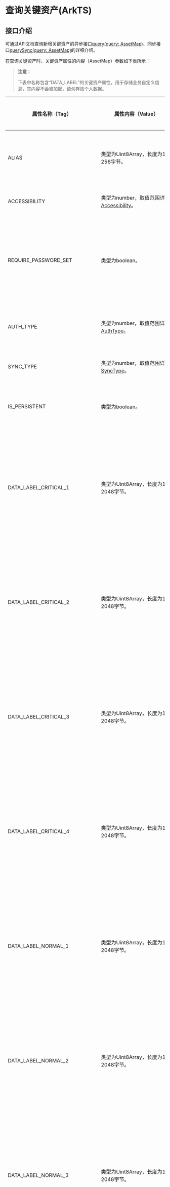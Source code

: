 # 查询关键资产(ArkTS)

## 接口介绍

可通过API文档查询新增关键资产的异步接口[query(query: AssetMap)](../../reference/apis-asset-store-kit/js-apis-asset.md#assetquery)、同步接口[querySync(query: AssetMap)](../../reference/apis-asset-store-kit/js-apis-asset.md#assetquerysync12)的详细介绍。

在查询关键资产时，关键资产属性的内容（AssetMap）参数如下表所示：
>**注意：**
>
>下表中名称包含“DATA_LABEL”的关键资产属性，用于存储业务自定义信息，其内容不会被加密，请勿存放个人数据。

| 属性名称（Tag）        | 属性内容（Value）                                             | 是否必选  | 说明                                                         |
| --------------------- | ------------------------------------------------------------ | -------- | ------------------------------------------------------------ |
| ALIAS                 | 类型为Uint8Array，长度为1-256字节。                            | 可选     | 关键资产别名，每条关键资产的唯一索引。                       |
| ACCESSIBILITY         | 类型为number，取值范围详见[Accessibility](../../reference/apis-asset-store-kit/js-apis-asset.md#accessibility)。 | 可选     | 基于锁屏状态的访问控制。                                |
| REQUIRE_PASSWORD_SET  | 类型为boolean。                                                   | 可选     | 是否仅在设置了锁屏密码的情况下，可访问关键资产。默认值为false。                 |
| AUTH_TYPE             | 类型为number，取值范围详见[AuthType](../../reference/apis-asset-store-kit/js-apis-asset.md#authtype)。 | 可选     | 访问关键资产所需的用户认证类型。                               |
| SYNC_TYPE             | 类型为number，取值范围详见[SyncType](../../reference/apis-asset-store-kit/js-apis-asset.md#synctype)。 | 可选     | 关键资产支持的同步类型。                                      |
| IS_PERSISTENT         | 类型为boolean。                                                   | 可选     | 在应用卸载时是否需要保留关键资产。               |
| DATA_LABEL_CRITICAL_1 | 类型为Uint8Array，长度为1-2048字节。                        | 可选     | 关键资产附属信息，内容由业务自定义且有完整性保护。<br>**说明：** API12前长度为1-512字节。 |
| DATA_LABEL_CRITICAL_2 | 类型为Uint8Array，长度为1-2048字节。                        | 可选     | 关键资产附属信息，内容由业务自定义且有完整性保护。<br/>**说明：** API12前长度为1-512字节。 |
| DATA_LABEL_CRITICAL_3 | 类型为Uint8Array，长度为1-2048字节。                        | 可选     | 关键资产附属信息，内容由业务自定义且有完整性保护。<br/>**说明：** API12前长度为1-512字节。 |
| DATA_LABEL_CRITICAL_4 | 类型为Uint8Array，长度为1-2048字节。                        | 可选     | 关键资产附属信息，内容由业务自定义且有完整性保护。<br/>**说明：** API12前长度为1-512字节。 |
| DATA_LABEL_NORMAL_1   | 类型为Uint8Array，长度为1-2048字节。                        | 可选     | 关键资产附属信息，内容由业务自定义且无完整性保护。<br/>**说明：** API12前长度为1-512字节。 |
| DATA_LABEL_NORMAL_2   | 类型为Uint8Array，长度为1-2048字节。                        | 可选     | 关键资产附属信息，内容由业务自定义且无完整性保护。<br/>**说明：** API12前长度为1-512字节。 |
| DATA_LABEL_NORMAL_3   | 类型为Uint8Array，长度为1-2048字节。                        | 可选     | 关键资产附属信息，内容由业务自定义且无完整性保护。<br/>**说明：** API12前长度为1-512字节。 |
| DATA_LABEL_NORMAL_4   | 类型为Uint8Array，长度为1-2048字节。                        | 可选     | 关键资产附属信息，内容由业务自定义且无完整性保护。<br/>**说明：** API12前长度为1-512字节。 |
| DATA_LABEL_NORMAL_LOCAL_1<sup>12+</sup> | 类型为Uint8Array，长度为1-2048字节。 | 可选 | 关键资产附属的本地信息，内容由业务自定义且无完整性保护，该项信息不会进行同步。 |
| DATA_LABEL_NORMAL_LOCAL_2<sup>12+</sup> | 类型为Uint8Array，长度为1-2048字节。 | 可选 | 关键资产附属的本地信息，内容由业务自定义且无完整性保护，该项信息不会进行同步。 |
| DATA_LABEL_NORMAL_LOCAL_3<sup>12+</sup> | 类型为Uint8Array，长度为1-2048字节。 | 可选 | 关键资产附属的本地信息，内容由业务自定义且无完整性保护，该项信息不会进行同步。 |
| DATA_LABEL_NORMAL_LOCAL_4<sup>12+</sup> | 类型为Uint8Array，长度为1-2048字节。 | 可选 | 关键资产附属的本地信息，内容由业务自定义且无完整性保护，该项信息不会进行同步。 |
| RETURN_TYPE           | 类型为number，取值范围详见[ReturnType](../../reference/apis-asset-store-kit/js-apis-asset.md#returntype)。 | 可选     | 关键资产查询返回的结果类型。             |
| RETURN_LIMIT          | 类型为number。                                                 | 可选     | 关键资产查询返回的结果数量。                                         |
| RETURN_OFFSET         | 类型为number，取值范围：1-65536。                              | 可选     | 关键资产查询返回的结果偏移量。<br>**说明：** 用于分批查询场景，指定从第几个开始返回。                                 |
| RETURN_ORDERED_BY     | 类型为number，取值范围：asset.Tag.DATA_LABEL_xxx。             | 可选     | 关键资产查询返回的结果排序依据，仅支持按照附属信息排序。<br>**说明：** 默认按照关键资产新增的顺序返回。 |
| REQUIRE_ATTR_ENCRYPTED<sup>14+</sup> | 类型为boolean。 | 可选 | 是否查询业务自定义附属信息被加密的数据，默认值为false，即查询业务附属信息不加密的数据。|
| GROUP_ID<sup>18+</sup> | 类型为Uint8Array，长度为7-127字节。 | 可选 | 待查询的关键资产所属群组，默认查询不属于任何群组的关键资产。|

## 约束和限制

批量查询出的关键资产需要通过IPC通道传输给业务，受IPC缓冲区大小限制，建议对查询超过40条关键资产时，进行分批查询，且每次查询数量不超过40条。

## 代码示例

> **说明：**
>
> 本模块提供了异步和同步两套接口，以下为异步接口的使用示例，同步接口详见[API文档](../../reference/apis-asset-store-kit/js-apis-asset.md)。
>
> 在指定群组中查询一条关键资产明文的使用示例详见[查询单条群组关键资产明文](asset-js-group-access-control.md#查询单条群组关键资产明文)，在指定群组中查询一条关键资产属性的使用示例详见[查询单条群组关键资产属性](asset-js-group-access-control.md#查询单条群组关键资产属性)。

### 查询单条关键资产明文

查询别名是demo_alias的关键资产明文。

```typescript
import { asset } from '@kit.AssetStoreKit';
import { util } from '@kit.ArkTS';
import { BusinessError } from '@kit.BasicServicesKit';

function stringToArray(str: string): Uint8Array {
  let textEncoder = new util.TextEncoder();
  return textEncoder.encodeInto(str);
}

function arrayToString(arr: Uint8Array): string {
  let textDecoder = util.TextDecoder.create("utf-8", { ignoreBOM: true });
  let str = textDecoder.decodeToString(arr, { stream: false })
  return str;
}

let query: asset.AssetMap = new Map();
query.set(asset.Tag.ALIAS, stringToArray('demo_alias')); // 指定了关键资产别名，最多查询到一条满足条件的关键资产
query.set(asset.Tag.RETURN_TYPE, asset.ReturnType.ALL);  // 此处表示需要返回关键资产的所有信息，即属性+明文
try {
  asset.query(query).then((res: Array<asset.AssetMap>) => {
    for (let i = 0; i < res.length; i++) {
      // parse the secret.
      let secret: Uint8Array = res[i].get(asset.Tag.SECRET) as Uint8Array;
      // parse uint8array to string
      let secretStr: string = arrayToString(secret);
    }
  }).catch ((err: BusinessError) => {
    console.error(`Failed to query Asset. Code is ${err.code}, message is ${err.message}`);
  });
} catch (error) {
  let err = error as BusinessError;
  console.error(`Failed to query Asset. Code is ${err.code}, message is ${err.message}`);
}
```

### 查询单条关键资产属性

查询别名是demo_alias的关键资产属性。

```typescript
import { asset } from '@kit.AssetStoreKit';
import { util } from '@kit.ArkTS';
import { BusinessError } from '@kit.BasicServicesKit';

function stringToArray(str: string): Uint8Array {
  let textEncoder = new util.TextEncoder();
  return textEncoder.encodeInto(str);
}

let query: asset.AssetMap = new Map();
query.set(asset.Tag.ALIAS, stringToArray('demo_alias'));       // 指定了关键资产别名，最多查询到一条满足条件的关键资产
query.set(asset.Tag.RETURN_TYPE, asset.ReturnType.ATTRIBUTES); // 此处表示仅返回关键资产属性，不包含关键资产明文
try {
  asset.query(query).then((res: Array<asset.AssetMap>) => {
    for (let i = 0; i < res.length; i++) {
      // parse the attribute.
      let accessibility: number = res[i].get(asset.Tag.ACCESSIBILITY) as number;
    }
  }).catch ((err: BusinessError) => {
    console.error(`Failed to query Asset. Code is ${err.code}, message is ${err.message}`);
  });
} catch (error) {
  let err = error as BusinessError;
  console.error(`Failed to query Asset. Code is ${err.code}, message is ${err.message}`);
}
```

### 批量查询关键资产属性

批量查询标签1是demo_label的关键资产属性，从第5条满足条件的结果开始返回，一共返回10条，且返回结果以DATA_LABEL_NORMAL_1属性内容排序。

```typescript
import { asset } from '@kit.AssetStoreKit';
import { util } from '@kit.ArkTS';
import { BusinessError } from '@kit.BasicServicesKit';

function stringToArray(str: string): Uint8Array {
  let textEncoder = new util.TextEncoder();
  return textEncoder.encodeInto(str);
}

let query: asset.AssetMap = new Map();
query.set(asset.Tag.RETURN_TYPE, asset.ReturnType.ATTRIBUTES); // 此处表示仅返回关键资产属性，不包含关键资产明文
query.set(asset.Tag.DATA_LABEL_NORMAL_1, stringToArray('demo_label'));
query.set(asset.Tag.RETURN_OFFSET, 5); // 此处表示查询结果的偏移量，即从满足条件的第5条关键资产开始返回
query.set(asset.Tag.RETURN_LIMIT, 10); // 此处表示查询10条满足条件的关键资产
query.set(asset.Tag.RETURN_ORDERED_BY, asset.Tag.DATA_LABEL_NORMAL_1); // 此处查询结果以DATA_LABEL_NORMAL_1属性内容排序
try {
  asset.query(query).then((res: Array<asset.AssetMap>) => {
    for (let i = 0; i < res.length; i++) {
      // parse the attribute.
      let accessibility: number = res[i].get(asset.Tag.ACCESSIBILITY) as number;
    }
  }).catch ((err: BusinessError) => {
    console.error(`Failed to query Asset. Code is ${err.code}, message is ${err.message}`);
  });
} catch (error) {
  let err = error as BusinessError;
  console.error(`Failed to query Asset. Code is ${err.code}, message is ${err.message}`);
}
```
